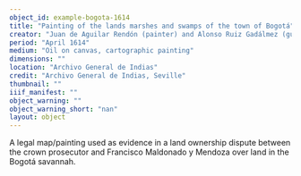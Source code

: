 ```yaml
---
object_id: example-bogota-1614
title: "Painting of the lands marshes and swamps of the town of Bogotá"
creator: "Juan de Aguilar Rendón (painter) and Alonso Ruiz Gadálmez (guarantor)"
period: "April 1614"
medium: "Oil on canvas, cartographic painting"
dimensions: ""
location: "Archivo General de Indias"
credit: "Archivo General de Indias, Seville"
thumbnail: ""
iiif_manifest: ""
object_warning: ""
object_warning_short: "nan"
layout: object
---
```


A legal map/painting used as evidence in a land ownership dispute between the crown prosecutor and Francisco Maldonado y Mendoza over land in the Bogotá savannah.
